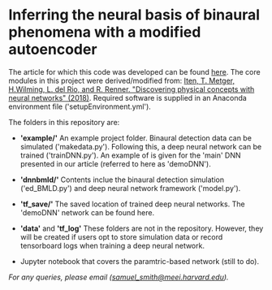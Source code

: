 # Inferring the neural basis of binaural phenomena with a modified autoencoder

The article for which this code was developed can be found [here](https://www.biorxiv.org/content/10.1101/2021.01.05.425246v3). The core modules in this project were derived/modified from: [Iten, T. Metger, H.Wilming, L. del Rio, and R. Renner. "Discovering physical concepts with neural networks" (2018)](https://github.com/eth-nn-physics/nn_physical_concepts/). Required software is supplied in an Anaconda environment file ('setupEnvironment.yml'). 


The folders in this repository are:

+ **'example/'** An example project folder. Binaural detection data can be simulated ('makedata.py'). Following this, a deep neural network can be trained ('trainDNN.py'). An example of is given for the 'main' DNN presented in our article (referred to here as 'demoDNN'). 

+ **'dnnbmld/'** Contents inclue the binaural detection simulation ('ed_BMLD.py') and deep neural network framework ('model.py').

+ **'tf_save/'** The saved location of trained deep neural networks. The 'demoDNN' network can be found here.

+ **'data'** and **'tf_log'** These folders are not in the repository. However, they will be created if users opt to store simulation data or record tensorboard logs when training a deep neural network.

+ Jupyter notebook that covers the paramtric-based network (still to do).

*For any queries, please email (samuel_smith@meei.harvard.edu).*
